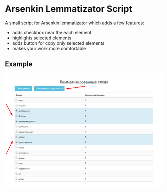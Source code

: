 # Arsenkin Lemmatizator Script

A small script for Arsenkin lemmatizator which adds a few features:
* adds checkbox near the each element
* highlights selected elements
* adds button for copy only selected elements
* makes your work more comfortable

## Example
![arsenkin custom script](example.png "arsenkin custom script")
